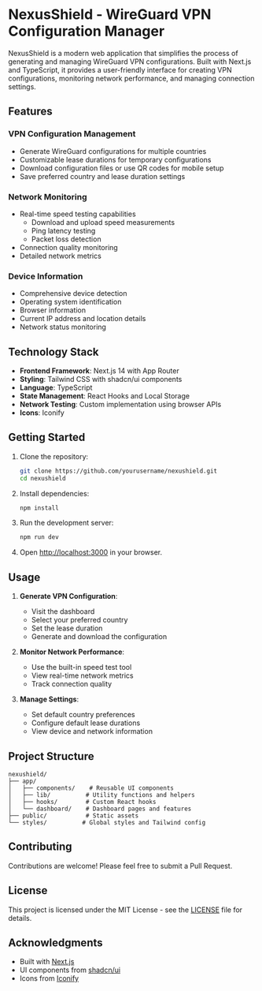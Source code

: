 # NexusShield - WireGuard VPN Configuration Manager

NexusShield is a modern web application that simplifies the process of generating and managing WireGuard VPN configurations. Built with Next.js and TypeScript, it provides a user-friendly interface for creating VPN configurations, monitoring network performance, and managing connection settings.

## Features

### VPN Configuration Management
- Generate WireGuard configurations for multiple countries
- Customizable lease durations for temporary configurations
- Download configuration files or use QR codes for mobile setup
- Save preferred country and lease duration settings

### Network Monitoring
- Real-time speed testing capabilities
  - Download and upload speed measurements
  - Ping latency testing
  - Packet loss detection
- Connection quality monitoring
- Detailed network metrics

### Device Information
- Comprehensive device detection
- Operating system identification
- Browser information
- Current IP address and location details
- Network status monitoring

## Technology Stack

- **Frontend Framework**: Next.js 14 with App Router
- **Styling**: Tailwind CSS with shadcn/ui components
- **Language**: TypeScript
- **State Management**: React Hooks and Local Storage
- **Network Testing**: Custom implementation using browser APIs
- **Icons**: Iconify

## Getting Started

1. Clone the repository:
   ```bash
   git clone https://github.com/yourusername/nexushield.git
   cd nexushield
   ```

2. Install dependencies:
   ```bash
   npm install
   ```

3. Run the development server:
   ```bash
   npm run dev
   ```

4. Open [http://localhost:3000](http://localhost:3000) in your browser.

## Usage

1. **Generate VPN Configuration**:
   - Visit the dashboard
   - Select your preferred country
   - Set the lease duration
   - Generate and download the configuration

2. **Monitor Network Performance**:
   - Use the built-in speed test tool
   - View real-time network metrics
   - Track connection quality

3. **Manage Settings**:
   - Set default country preferences
   - Configure default lease durations
   - View device and network information

## Project Structure

```
nexushield/
├── app/
│   ├── components/    # Reusable UI components
│   ├── lib/          # Utility functions and helpers
│   ├── hooks/        # Custom React hooks
│   └── dashboard/    # Dashboard pages and features
├── public/           # Static assets
└── styles/          # Global styles and Tailwind config
```

## Contributing

Contributions are welcome! Please feel free to submit a Pull Request.

## License

This project is licensed under the MIT License - see the [LICENSE](LICENSE) file for details.

## Acknowledgments

- Built with [Next.js](https://nextjs.org/)
- UI components from [shadcn/ui](https://ui.shadcn.com/)
- Icons from [Iconify](https://iconify.design/)
